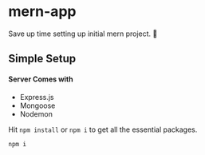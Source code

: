 # mern-app
Save up time setting up initial mern project. 🍃

## Simple Setup

#### Server Comes with
- Express.js
- Mongoose
- Nodemon

Hit `npm install` or `npm i` to get all the essential packages.
```
npm i
```
